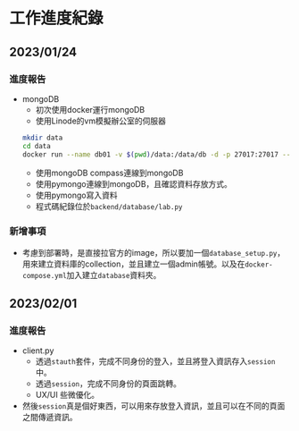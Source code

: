 
# 工作進度紀錄

## 2023/01/24

### 進度報告

- mongoDB
    - 初次使用docker運行mongoDB
    - 使用Linode的vm模擬辦公室的伺服器
    ```bash
    mkdir data
    cd data
    docker run --name db01 -v $(pwd)/data:/data/db -d -p 27017:27017 --rm mongo
    ```
    - 使用mongoDB compass連線到mongoDB
    - 使用pymongo連線到mongoDB，且確認資料存放方式。
    - 使用pymongo寫入資料
    - 程式碼紀錄位於`backend/database/lab.py`

### 新增事項

- 考慮到部署時，是直接拉官方的image，所以要加一個`database_setup.py`，用來建立資料庫的collection，並且建立一個admin帳號。以及在`docker-compose.yml`加入建立`database`資料夾。

## 2023/02/01

### 進度報告

- client.py
    - 透過`stauth`套件，完成不同身份的登入，並且將登入資訊存入`session`中。
    - 透過`session`，完成不同身份的頁面跳轉。
    - UX/UI 些微優化。
- 然後`session`真是個好東西，可以用來存放登入資訊，並且可以在不同的頁面之間傳遞資訊。